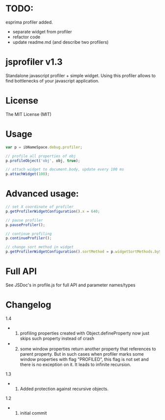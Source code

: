 TODO:
=====

esprima profiler added.
* separate widget from profiler
* refactor code
* update readme.md (and describe two profilers)

jsprofiler v1.3
==========

Standalone javascript profiler + simple widget.
Using this profiler allows to find bottlenecks of your javascript application.

License
=======

The MIT License (MIT)

Usage
=====

```JavaScript
var p = ibNameSpace.debug.profiler;

// profile all properties of obj
p.profileObject('obj', obj, true);

// attach widget to document.body, update every 100 ms
p.attachWidget(100);
```

Advanced usage:
===============

```JavaScript
// set X coordinate of profiler
p.getProfilerWidgetConfiguration().x = 640;

// pause profiler
p.pauseProfiler();

// continue profiling
p.continueProfiler();

// change sort method in widget
p.getProfilerWidgetConfiguration().sortMethod = p.widgetSortMethods.bySelfTotalTime;
```

Full API
========

See JSDoc's in profile.js for full API and parameter names/types

Changelog
=========

1.4
* 1. profiling properties created with Object.defineProperty now just skips such property instead of crash
* 2. some window properties return another property that references to parent property.
But in such cases when profiler marks some window properties with flag "PROFILED", this flag is not set and
there is no exception on it. It leads to infinite recursion.

1.3
* 1. Added protection against recursive objects.

1.2
* 1. initial commit

